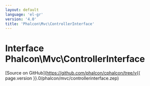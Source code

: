 ```yaml
---
layout: default
language: 'el-gr'
version: '4.0'
title: 'Phalcon\Mvc\ControllerInterface'
---
```


# Interface **Phalcon\Mvc\ControllerInterface**

[Source on GitHub](https://github.com/phalcon/cphalcon/tree/v{{ page.version }}.0/phalcon/mvc/controllerinterface.zep)